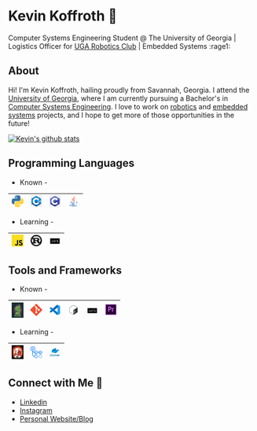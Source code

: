 # Kevin Koffroth :robot:
Computer Systems Engineering Student @ The University of Georgia | Logistics Officer for [UGA Robotics Club](https://robotics.engr.uga.edu) | Embedded Systems :rage1:

## About <!-- edit this to include a link to a relevant Embedded Systems/Robotics project in the future --> 
Hi! I'm Kevin Koffroth, hailing proudly from Savannah, Georgia. I attend the [University of Georgia](https://www.uga.edu/), where I am currently pursuing a Bachelor's in [Computer Systems Engineering](http://www.engr.uga.edu/bs-computer-systems-engineering). I love to work on [robotics](https://github.com/Jyumpp/ASABE-2020) and [embedded systems](https://github.com/ktkoffroth/ubody-firmware-atmega2560) projects, and I hope to get more of those opportunities in the future!


[![Kevin's github stats](https://github-readme-stats.vercel.app/api?username=ktkoffroth&show_icons=true&hide=["stars"])](https://github.com/anuraghazra/github-readme-stats)

## Programming Languages
- Known -

| [<img src="https://raw.githubusercontent.com/ktkoffroth/ktkoffroth/master/img/python.png" alt="python logo" width="24">](https://www.python.org/) | [<img src="https://raw.githubusercontent.com/ktkoffroth/ktkoffroth/master/img/c%2B%2B.png" alt="c++ logo" width="24">](https://isocpp.org/) | [<img src="https://raw.githubusercontent.com/ktkoffroth/ktkoffroth/master/img/c.png" alt="c logo" width="24">](https://en.wikipedia.org/wiki/C_(programming_language)) | [<img src="https://raw.githubusercontent.com/ktkoffroth/ktkoffroth/master/img/java.png" alt="java logo" width="24">](https://www.java.com/en/) |
|---|---|---|---|

- Learning -

| [<img src="https://raw.githubusercontent.com/ktkoffroth/ktkoffroth/master/img/js.png" alt="js logo" width="24">](https://www.javascript.com/) | [<img src="https://raw.githubusercontent.com/ktkoffroth/ktkoffroth/master/img/rust.png" alt="rust logo" width="24">](https://www.rust-lang.org/) | [<img src="https://raw.githubusercontent.com/ktkoffroth/ktkoffroth/master/img/zsh.png" alt="zsh logo" width="24">](http://zsh.sourceforge.net/) |
|---|---|---|

## Tools and Frameworks
- Known -

| [<img src="https://raw.githubusercontent.com/ktkoffroth/ktkoffroth/master/img/noetic.png" alt="rosnoetic logo" width="24">](https://wiki.ros.org/noetic) | [<img src="https://raw.githubusercontent.com/ktkoffroth/ktkoffroth/master/img/git.png" alt="git logo" width="24">](https://git-scm.com/) | [<img src="https://raw.githubusercontent.com/ktkoffroth/ktkoffroth/master/img/vscode.png" alt="vscode logo" width="24">](https://code.visualstudio.com/) | [<img src="https://raw.githubusercontent.com/ktkoffroth/ktkoffroth/master/img/bash.png" alt="bash logo" width="24">](https://www.gnu.org/software/bash/) | [<img src="https://raw.githubusercontent.com/ktkoffroth/ktkoffroth/master/img/zsh.png" alt="zsh logo" width="24">](http://zsh.sourceforge.net/) | [<img src="https://raw.githubusercontent.com/ktkoffroth/ktkoffroth/master/img/premier.png" alt="premierpro logo" width="24">](https://www.adobe.com/products/premiere.html) |
|---|---|---|---|---|---|

- Learning -

| [<img src="https://raw.githubusercontent.com/ktkoffroth/ktkoffroth/master/img/foxy.png" alt="rosfoxy logo" width="24">](https://index.ros.org/doc/ros2/Releases/Release-Foxy-Fitzroy/) | [<img src="https://raw.githubusercontent.com/ktkoffroth/ktkoffroth/master/img/githubactions.png" alt="githubactions logo" width="24">](https://github.com/features/actions) | [<img src="https://raw.githubusercontent.com/ktkoffroth/ktkoffroth/master/img/docker.png" alt="docker logo" width="24">](https://www.docker.com/) |
|---|---|---|

## Connect with Me :wave:
- [Linkedin](https://www.linkedin.com/in/kevin-koffroth/)
- [Instagram](https://www.instagram.com/ktkoffroth/)
- [Personal Website/Blog](http://www.kevinkoffroth.com/)
